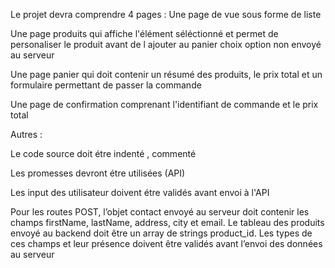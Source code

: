 Le projet devra comprendre 4 pages :
Une page de vue sous forme de liste

Une page produits qui affiche l'élément séléctionné et permet de personaliser le produit avant de l ajouter au panier choix option non envoyé au serveur

Une page panier qui doit contenir un résumé des produits, le prix total et un formulaire permettant de passer la commande

Une page de confirmation comprenant l'identifiant de commande et le prix total


Autres :

Le code source doit étre indenté , commenté

Les promesses devront étre utilisées (API)

Les input des utilisateur doivent étre validés avant envoi à l'API

Pour les routes POST, l’objet contact envoyé au serveur doit contenir les champs firstName, lastName, address, city et email. Le tableau des produits envoyé au backend doit être un array de strings product_id. Les types de ces champs et leur présence doivent être validés avant l’envoi des données au serveur